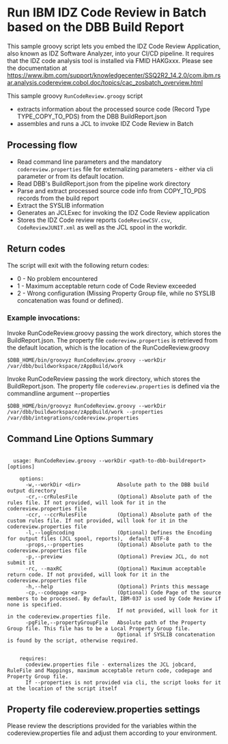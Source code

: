 # Run IBM IDZ Code Review in Batch based on the DBB Build Report

This sample groovy script lets you embed the IDZ Code Review Application, also known as IDZ Software Analyzer, into your CI/CD pipeline. It requires that the IDZ code analysis tool is installed via FMID HAKGxxx. Please see the documentation at https://www.ibm.com/support/knowledgecenter/SSQ2R2_14.2.0/com.ibm.rsar.analysis.codereview.cobol.doc/topics/cac_zosbatch_overview.html

This sample groovy `RunCodeReview.groogy` script
- extracts information about the processed source code (Record Type TYPE_COPY_TO_PDS) from the DBB BuildReport.json
- assembles and runs a JCL to invoke IDZ Code Review in Batch

## Processing flow
- Read command line parameters and the mandatory ```codereview.properties``` file for externalizing parameters - either via cli parameter or from its default location.
- Read DBB's BuildReport.json from the pipeline work directory
- Parse and extract processed source code info from COPY_TO_PDS records from the build report
- Extract the SYSLIB information
- Generates an JCLExec for invoking the IDZ Code Review application
- Stores the IDZ Code review reports ```CodeReviewCSV.csv```, ```CodeReviewJUNIT.xml```  as well as the JCL spool in the workdir.

## Return codes
The script will exit with the following return codes:
- 0 - No problem encountered
- 1 - Maximum acceptable return code of Code Review exceeded
- 2 - Wrong configuration (Missing Property Group file, while no SYSLIB concatenation was found or defined).

### Example invocations:
Invoke RunCodeReview.groovy passing the work directory, which stores the BuildReport.json. The property file ```codereview.properties``` is retrieved from the default location, which is the location of the RunCodeReview.groovy
```
$DBB_HOME/bin/groovyz RunCodeReview.groovy --workDir /var/dbb/buildworkspace/zAppBuild/work
```
Invoke RunCodeReview passing the work directory, which stores the BuildReport.json. The property file ```codereview.properties``` is defined via the commandline argument --properties
```
$DBB_HOME/bin/groovyz RunCodeReview.groovy --workDir /var/dbb/buildworkspace/zAppBuild/work --properties /var/dbb/integrations/codereview.properties
```

## Command Line Options Summary
```
 
  usage: RunCodeReview.groovy --workDir <path-to-dbb-buildreport> [options]
 
    options:
      -w,--workDir <dir>            Absolute path to the DBB build output directory
      -cr,--crRulesFile             (Optional) Absolute path of the rules file. If not provided, will look for it in the codereview.properties file
      -ccr, --ccrRulesFile          (Optional) Absolute path of the custom rules file. If not provided, will look for it in the codereview.properties file
      -l,--logEncoding              (Optional) Defines the Encoding for output files (JCL spool, reports),  default UTF-8
      -props,--properties           (Optional) Absolute path to the codereview.properties file
      -p,--preview                  (Optional) Preview JCL, do not submit it
      -rc, --maxRC                  (Optional) Maximum acceptable return code. If not provided, will look for it in the codereview.properties file
      -h,--help                     (Optional) Prints this message
      -cp,--codepage <arg>          (Optional) Code Page of the source  members to be processed. By default, IBM-037 is used by Code Review if none is specified.
                                    If not provided, will look for it in the codereview.properties file.
      -pgFile,--propertyGroupFile   Absolute path of the Property Group file. This file has to be a Local Property Group file.
                                    Optional if SYSLIB concatenation is found by the script, otherwise required.
      
   
    requires:
  	  codeview.properties file - externalizes the JCL jobcard, RuleFile and Mappings, maximum acceptable return code, codepage and Property Group file.
  	  If --properties is not provided via cli, the script looks for it at the location of the script itself 
```

## Property file codereview.properties settings

Please review the descriptions provided for the variables within the codereview.properties file and adjust them according to your environment.